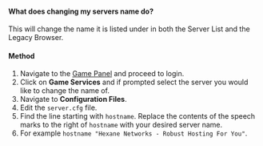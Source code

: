 #### What does changing my servers name do?
This will change the name it is listed under in both the Server List and the Legacy Browser. 

#### Method
1. Navigate to the [Game Panel](https://gamepanel.hexanenetworks.com) and proceed to login.
2. Click on **Game Services** and if prompted select the server you would like to change the name of.
3. Navigate to **Configuration Files**.
4. Edit the ``server.cfg`` file.
5. Find the line starting with ``hostname``. Replace the contents of the speech marks to the right of ``hostname`` with your desired server name.
6. For example ``hostname "Hexane Networks - Robust Hosting For You"``.
